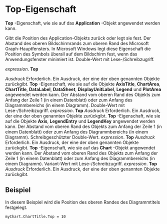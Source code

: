 
# Top-Eigenschaft

 **Top** -Eigenschaft, wie sie auf das **Application** -Objekt angewendet werden kann.

Gibt die Position des Application-Objekts zurück oder legt sie fest. Der Abstand des oberen Bildschirmrands zum oberen Rand des Microsoft Graph-Hauptfensters. In Microsoft Windows legt diese Eigenschaft die Position des Symbols überall auf dem Bildschirm fest, wenn das Anwendungsfenster minimiert ist. Double-Wert mit Lese-/Schreibzugriff.

 _expression_. **Top**

 _Ausdruck_ Erforderlich. Ein Ausdruck, der eine der oben genannten Objekte zurückgibt.
 **Top** -Eigenschaft, wie sie auf die Objekte **AxisTitle**, **ChartArea**, **ChartTitle**, **DataLabel**, **DataSheet**, **DisplayUnitLabel**, **Legend** und **PlotArea** angewendet werden kann.
Der Abstand vom oberen Rand des Objekts zum Anfang der Zeile 1 (in einem Datenblatt) oder zum Anfang des Diagrammbereichs (in einem Diagramm). Double-Wert mit Lese-/Schreibzugriff.
 _expression_. **Top**
 _Ausdruck_ Erforderlich. Ein Ausdruck, der eine der oben genannten Objekte zurückgibt.
 **Top** -Eigenschaft, wie sie auf die Objekte **Axis**, **LegendEntry** und **LegendKey** angewendet werden kann.
Der Abstand vom oberen Rand des Objekts zum Anfang der Zeile 1 (in einem Datenblatt) oder zum Anfang des Diagrammbereichs (in einem Diagramm). Schreibgeschützter Double-Wert.
 _expression_. **Top**
 _Ausdruck_ Erforderlich. Ein Ausdruck, der eine der oben genannten Objekte zurückgibt.
 **Top** -Eigenschaft, wie sie auf das **Chart** -Objekt angewendet werden kann.
Der Abstand vom oberen Rand des Objekts zum Anfang der Zeile 1 (in einem Datenblatt) oder zum Anfang des Diagrammbereichs (in einem Diagramm). Variant-Wert mit Lese-/Schreibzugriff.
 _expression_. **Top**
 _Ausdruck_ Erforderlich. Ein Ausdruck, der eine der oben genannten Objekte zurückgibt.

## Beispiel

In diesem Beispiel wird die Position des oberen Randes des Diagrammtitels festgelegt.


```
myChart.ChartTitle.Top = 10
```

